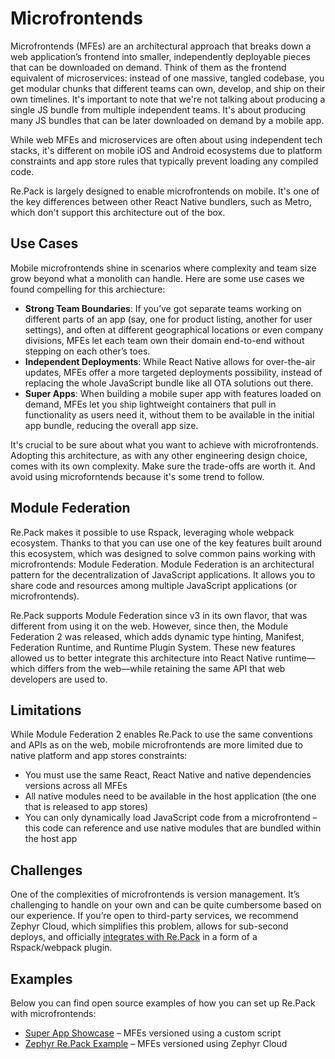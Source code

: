 # Microfrontends

Microfrontends (MFEs) are an architectural approach that breaks down a web application’s frontend into smaller, independently deployable pieces that can be downloaded on demand. Think of them as the frontend equivalent of microservices: instead of one massive, tangled codebase, you get modular chunks that different teams can own, develop, and ship on their own timelines. It's important to note that we're not talking about producing a single JS bundle from multiple independent teams. It's about producing many JS bundles that can be later downloaded on demand by a mobile app.

While web MFEs and microservices are often about using independent tech stacks, it's different on mobile iOS and Android ecosystems due to platform constraints and app store rules that typically prevent loading any compiled code.

Re.Pack is largely designed to enable microfrontends on mobile. It's one of the key differences between other React Native bundlers, such as Metro, which don't support this architecture out of the box.

## Use Cases

Mobile microfrontends shine in scenarios where complexity and team size grow beyond what a monolith can handle. Here are some use cases we found compelling for this archiecture:

- **Strong Team Boundaries**: If you’ve got separate teams working on different parts of an app (say, one for product listing, another for user settings), and often at different geographical locations or even company divisions, MFEs let each team own their domain end-to-end without stepping on each other’s toes.
- **Independent Deployments**: While React Native allows for over-the-air updates, MFEs offer a more targeted deployments possibility, instead of replacing the whole JavaScript bundle like all OTA solutions out there.
- **Super Apps**: When building a mobile super app with features loaded on demand, MFEs let you ship lightweight containers that pull in functionality as users need it, without them to be available in the initial app bundle, reducing the overall app size.

It's crucial to be sure about what you want to achieve with microfrontends. Adopting this architecture, as with any other engineering design choice, comes with its own complexity. Make sure the trade-offs are worth it. And avoid using microforntends because it's some trend to follow.

## Module Federation

Re.Pack makes it possible to use Rspack, leveraging whole webpack ecosystem. Thanks to that you can use one of the key features built around this ecosystem, which was designed to solve common pains working with microfrontends: Module Federation. Module Federation is an architectural pattern for the decentralization of JavaScript applications. It allows you to share code and resources among multiple JavaScript applications (or microfrontends).

Re.Pack supports Module Federation since v3 in its own flavor, that was different from using it on the web. However, since then, the Module Federation 2 was released, which adds dynamic type hinting, Manifest, Federation Runtime, and Runtime Plugin System. These new features allowed us to better integrate this architecture into React Native runtime—which differs from the web—while retaining the same API that web developers are used to.

## Limitations

While Module Federation 2 enables Re.Pack to use the same conventions and APIs as on the web, mobile microfrontends are more limited due to native platform and app stores constraints:

- You must use the same React, React Native and native dependencies versions across all MFEs
- All native modules need to be available in the host application (the one that is released to app stores)
- You can only dynamically load JavaScript code from a microfrontend – this code can reference and use native modules that are bundled within the host app

## Challenges

One of the complexities of microfrontends is version management. It’s challenging to handle on your own and can be quite cumbersome based on our experience. If you’re open to third-party services, we recommend Zephyr Cloud, which simplifies this problem, allows for sub-second deploys, and officially [integrates with Re.Pack](https://docs.zephyr-cloud.io/recipes/repack-mf) in a form of a Rspack/webpack plugin.

## Examples

Below you can find open source examples of how you can set up Re.Pack with microfrontends:

- [Super App Showcase](https://github.com/callstack/super-app-showcase) – MFEs versioned using a custom script
- [Zephyr Re.Pack Example](https://github.com/ZephyrCloudIO/zephyr-repack-example) – MFEs versioned using Zephyr Cloud
